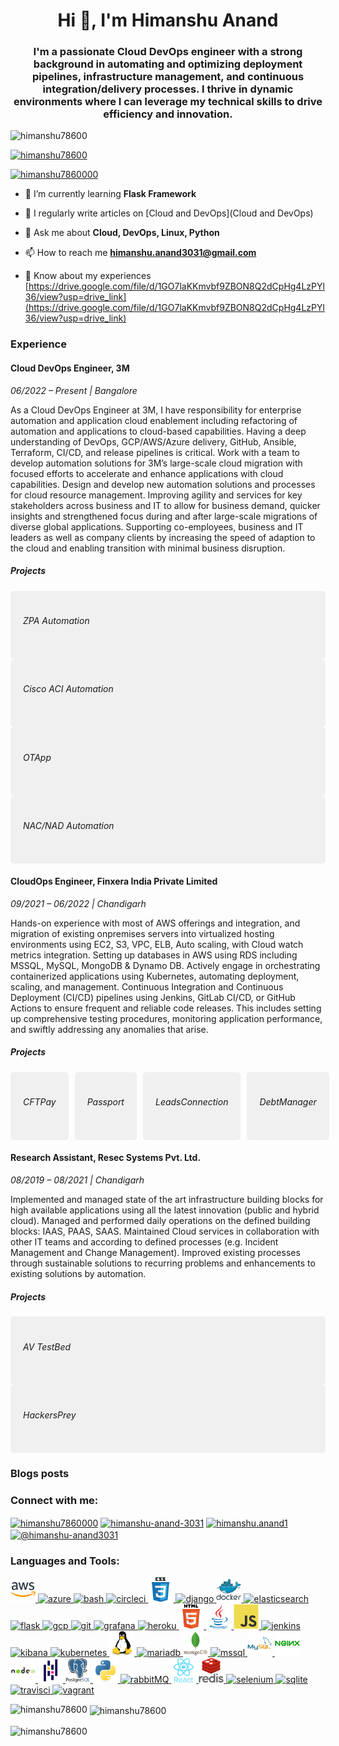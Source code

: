<h1 align="center">Hi 👋, I'm Himanshu Anand</h1>
<h3 align="center">I'm a passionate Cloud DevOps engineer with a strong background in automating and optimizing deployment pipelines, infrastructure management, and continuous integration/delivery processes. I thrive in dynamic environments where I can leverage my technical skills to drive efficiency and innovation.</h3>

<p align="left"> <img src="https://komarev.com/ghpvc/?username=himanshu78600&label=Profile%20views&color=0e75b6&style=flat" alt="himanshu78600" /> </p>

<p align="left"> <a href="https://github.com/ryo-ma/github-profile-trophy"><img src="https://github-profile-trophy.vercel.app/?username=himanshu78600" alt="himanshu78600" /></a> </p>

<p align="left"> <a href="https://twitter.com/himanshu7860000" target="blank"><img src="https://img.shields.io/twitter/follow/himanshu7860000?logo=twitter&style=for-the-badge" alt="himanshu7860000" /></a> </p>

- 🌱 I’m currently learning **Flask Framework**

- 📝 I regularly write articles on [Cloud and DevOps](Cloud and DevOps)

- 💬 Ask me about **Cloud, DevOps, Linux, Python**

- 📫 How to reach me **himanshu.anand3031@gmail.com**

- 📄 Know about my experiences [https://drive.google.com/file/d/1GO7laKKmvbf9ZBON8Q2dCpHg4LzPYl36/view?usp=drive_link](https://drive.google.com/file/d/1GO7laKKmvbf9ZBON8Q2dCpHg4LzPYl36/view?usp=drive_link)

### Experience
<div>
  <h4>Cloud DevOps Engineer, 3M</h4>
  <p><em>06/2022 – Present | Bangalore</em></p>
  <p>As a Cloud DevOps Engineer at 3M, I have responsibility for enterprise automation and application cloud enablement including refactoring of automation and applications to cloud-based capabilities. Having a deep understanding of DevOps, GCP/AWS/Azure delivery, GitHub, Ansible, Terraform, CI/CD, and release pipelines is critical. Work with a team to develop automation solutions for 3M’s large-scale cloud migration with focused efforts to accelerate and enhance applications with cloud capabilities. Design and develop new automation solutions and processes for cloud resource management. Improving agility and services for key stakeholders across business and IT to allow for business demand, quicker insights and strengthened focus during and after large-scale migrations of diverse global applications. Supporting co-employees, business and IT leaders as well as company clients by increasing the speed of adaption to the cloud and enabling transition with minimal business disruption.</p>
  <h5>Projects</h5>
  <div style="flex: 1; background-color: #f0f0f0; padding: 20px; border-radius: 5px;">
    <h6>ZPA Automation</h6>
    <!--
    <p>Summary of another noteworthy project. Describe its impact and outcomes.</p>
    <p><strong>Technologies:</strong> List of technologies used in the project</p>
    <p><a href="Link to project repository">GitHub Repository</a></p>
    -->
  </div>
  <div style="flex: 1; background-color: #f0f0f0; padding: 20px; border-radius: 5px;">
    <h6>Cisco ACI Automation</h6>
  </div>
  <div style="flex: 1; background-color: #f0f0f0; padding: 20px; border-radius: 5px;">
    <h6>OTApp</h6>
  </div>
  <div style="flex: 1; background-color: #f0f0f0; padding: 20px; border-radius: 5px;">
    <h6>NAC/NAD Automation</h6>
  </div>
</div>

<div>
  <h4>CloudOps Engineer, Finxera India Private Limited</h4>
  <p><em>09/2021 – 06/2022 | Chandigarh</em></p>
  <p>Hands-on experience with most of AWS offerings and integration, and migration of existing onpremises servers into virtualized hosting environments using EC2, S3, VPC, ELB, Auto scaling, with Cloud watch metrics integration. Setting up databases in AWS using RDS including MSSQL, MySQL, MongoDB & Dynamo DB. Actively engage in orchestrating containerized applications using Kubernetes, automating deployment, scaling, and management. Continuous Integration and Continuous Deployment (CI/CD) pipelines using Jenkins, GitLab CI/CD, or GitHub Actions to ensure frequent and reliable code releases. This includes setting up comprehensive testing procedures, monitoring application performance, and swiftly addressing any anomalies that arise.</p>
 <h5>Projects</h5>
  <div style="display: flex; gap: 10px;">
    <div style="flex: 1; background-color: #f0f0f0; padding: 20px; border-radius: 5px;">
      <h6>CFTPay</h6>
    </div>
    <div style="flex: 1; background-color: #f0f0f0; padding: 20px; border-radius: 5px;">
      <h6>Passport</h6>
    </div>
    <div style="flex: 1; background-color: #f0f0f0; padding: 20px; border-radius: 5px;">
      <h6>LeadsConnection</h6>
    </div>
    <div style="flex: 1; background-color: #f0f0f0; padding: 20px; border-radius: 5px;">
      <h6>DebtManager</h6>
    </div>
  </div>

</div>

<div>
  <h4>Research Assistant, Resec Systems Pvt. Ltd.</h4>
  <p><em>08/2019 – 08/2021 | Chandigarh</em></p>
  <p> Implemented and managed state of the art infrastructure building blocks for high available applications using all the latest innovation (public and hybrid cloud). Managed and performed daily operations on the defined building blocks: IAAS, PAAS, SAAS. Maintained Cloud services in collaboration with other IT teams and according to defined processes (e.g. Incident Management and Change Management). Improved existing processes through sustainable solutions to recurring problems and enhancements to existing solutions by automation.</p>
  <h5>Projects</h5>
  <div style="flex: 1; background-color: #f0f0f0; padding: 20px; border-radius: 5px;">
    <h6>AV TestBed</h6>
  </div>
  <div style="flex: 1; background-color: #f0f0f0; padding: 20px; border-radius: 5px;">
    <h6>HackersPrey</h6>
  </div>
</div>


### Blogs posts
<!-- BLOG-POST-LIST:START -->
<!-- BLOG-POST-LIST:END -->

<h3 align="left">Connect with me:</h3>
<p align="left">
<a href="https://twitter.com/himanshu7860000" target="blank"><img align="center" src="https://raw.githubusercontent.com/rahuldkjain/github-profile-readme-generator/master/src/images/icons/Social/twitter.svg" alt="himanshu7860000" height="30" width="40" /></a>
<a href="https://linkedin.com/in/himanshu-anand-3031" target="blank"><img align="center" src="https://raw.githubusercontent.com/rahuldkjain/github-profile-readme-generator/master/src/images/icons/Social/linked-in-alt.svg" alt="himanshu-anand-3031" height="30" width="40" /></a>
<a href="https://instagram.com/himanshu.anand1" target="blank"><img align="center" src="https://raw.githubusercontent.com/rahuldkjain/github-profile-readme-generator/master/src/images/icons/Social/instagram.svg" alt="himanshu.anand1" height="30" width="40" /></a>
<a href="https://medium.com/@himanshu-anand3031" target="blank"><img align="center" src="https://raw.githubusercontent.com/rahuldkjain/github-profile-readme-generator/master/src/images/icons/Social/medium.svg" alt="@himanshu-anand3031" height="30" width="40" /></a>
</p>

<h3 align="left">Languages and Tools:</h3>
<p align="left"> <a href="https://aws.amazon.com" target="_blank" rel="noreferrer"> <img src="https://raw.githubusercontent.com/devicons/devicon/master/icons/amazonwebservices/amazonwebservices-original-wordmark.svg" alt="aws" width="40" height="40"/> </a> <a href="https://azure.microsoft.com/en-in/" target="_blank" rel="noreferrer"> <img src="https://www.vectorlogo.zone/logos/microsoft_azure/microsoft_azure-icon.svg" alt="azure" width="40" height="40"/> </a> <a href="https://www.gnu.org/software/bash/" target="_blank" rel="noreferrer"> <img src="https://www.vectorlogo.zone/logos/gnu_bash/gnu_bash-icon.svg" alt="bash" width="40" height="40"/> </a> <a href="https://circleci.com" target="_blank" rel="noreferrer"> <img src="https://www.vectorlogo.zone/logos/circleci/circleci-icon.svg" alt="circleci" width="40" height="40"/> </a> <a href="https://www.w3schools.com/css/" target="_blank" rel="noreferrer"> <img src="https://raw.githubusercontent.com/devicons/devicon/master/icons/css3/css3-original-wordmark.svg" alt="css3" width="40" height="40"/> </a> <a href="https://www.djangoproject.com/" target="_blank" rel="noreferrer"> <img src="https://cdn.worldvectorlogo.com/logos/django.svg" alt="django" width="40" height="40"/> </a> <a href="https://www.docker.com/" target="_blank" rel="noreferrer"> <img src="https://raw.githubusercontent.com/devicons/devicon/master/icons/docker/docker-original-wordmark.svg" alt="docker" width="40" height="40"/> </a> <a href="https://www.elastic.co" target="_blank" rel="noreferrer"> <img src="https://www.vectorlogo.zone/logos/elastic/elastic-icon.svg" alt="elasticsearch" width="40" height="40"/> </a> <a href="https://flask.palletsprojects.com/" target="_blank" rel="noreferrer"> <img src="https://www.vectorlogo.zone/logos/pocoo_flask/pocoo_flask-icon.svg" alt="flask" width="40" height="40"/> </a> <a href="https://cloud.google.com" target="_blank" rel="noreferrer"> <img src="https://www.vectorlogo.zone/logos/google_cloud/google_cloud-icon.svg" alt="gcp" width="40" height="40"/> </a> <a href="https://git-scm.com/" target="_blank" rel="noreferrer"> <img src="https://www.vectorlogo.zone/logos/git-scm/git-scm-icon.svg" alt="git" width="40" height="40"/> </a> <a href="https://grafana.com" target="_blank" rel="noreferrer"> <img src="https://www.vectorlogo.zone/logos/grafana/grafana-icon.svg" alt="grafana" width="40" height="40"/> </a> <a href="https://heroku.com" target="_blank" rel="noreferrer"> <img src="https://www.vectorlogo.zone/logos/heroku/heroku-icon.svg" alt="heroku" width="40" height="40"/> </a> <a href="https://www.w3.org/html/" target="_blank" rel="noreferrer"> <img src="https://raw.githubusercontent.com/devicons/devicon/master/icons/html5/html5-original-wordmark.svg" alt="html5" width="40" height="40"/> </a> <a href="https://www.java.com" target="_blank" rel="noreferrer"> <img src="https://raw.githubusercontent.com/devicons/devicon/master/icons/java/java-original.svg" alt="java" width="40" height="40"/> </a> <a href="https://developer.mozilla.org/en-US/docs/Web/JavaScript" target="_blank" rel="noreferrer"> <img src="https://raw.githubusercontent.com/devicons/devicon/master/icons/javascript/javascript-original.svg" alt="javascript" width="40" height="40"/> </a> <a href="https://www.jenkins.io" target="_blank" rel="noreferrer"> <img src="https://www.vectorlogo.zone/logos/jenkins/jenkins-icon.svg" alt="jenkins" width="40" height="40"/> </a> <a href="https://www.elastic.co/kibana" target="_blank" rel="noreferrer"> <img src="https://www.vectorlogo.zone/logos/elasticco_kibana/elasticco_kibana-icon.svg" alt="kibana" width="40" height="40"/> </a> <a href="https://kubernetes.io" target="_blank" rel="noreferrer"> <img src="https://www.vectorlogo.zone/logos/kubernetes/kubernetes-icon.svg" alt="kubernetes" width="40" height="40"/> </a> <a href="https://www.linux.org/" target="_blank" rel="noreferrer"> <img src="https://raw.githubusercontent.com/devicons/devicon/master/icons/linux/linux-original.svg" alt="linux" width="40" height="40"/> </a> <a href="https://mariadb.org/" target="_blank" rel="noreferrer"> <img src="https://www.vectorlogo.zone/logos/mariadb/mariadb-icon.svg" alt="mariadb" width="40" height="40"/> </a> <a href="https://www.mongodb.com/" target="_blank" rel="noreferrer"> <img src="https://raw.githubusercontent.com/devicons/devicon/master/icons/mongodb/mongodb-original-wordmark.svg" alt="mongodb" width="40" height="40"/> </a> <a href="https://www.microsoft.com/en-us/sql-server" target="_blank" rel="noreferrer"> <img src="https://www.svgrepo.com/show/303229/microsoft-sql-server-logo.svg" alt="mssql" width="40" height="40"/> </a> <a href="https://www.mysql.com/" target="_blank" rel="noreferrer"> <img src="https://raw.githubusercontent.com/devicons/devicon/master/icons/mysql/mysql-original-wordmark.svg" alt="mysql" width="40" height="40"/> </a> <a href="https://www.nginx.com" target="_blank" rel="noreferrer"> <img src="https://raw.githubusercontent.com/devicons/devicon/master/icons/nginx/nginx-original.svg" alt="nginx" width="40" height="40"/> </a> <a href="https://nodejs.org" target="_blank" rel="noreferrer"> <img src="https://raw.githubusercontent.com/devicons/devicon/master/icons/nodejs/nodejs-original-wordmark.svg" alt="nodejs" width="40" height="40"/> </a> <a href="https://pandas.pydata.org/" target="_blank" rel="noreferrer"> <img src="https://raw.githubusercontent.com/devicons/devicon/2ae2a900d2f041da66e950e4d48052658d850630/icons/pandas/pandas-original.svg" alt="pandas" width="40" height="40"/> </a> <a href="https://www.postgresql.org" target="_blank" rel="noreferrer"> <img src="https://raw.githubusercontent.com/devicons/devicon/master/icons/postgresql/postgresql-original-wordmark.svg" alt="postgresql" width="40" height="40"/> </a> <a href="https://www.python.org" target="_blank" rel="noreferrer"> <img src="https://raw.githubusercontent.com/devicons/devicon/master/icons/python/python-original.svg" alt="python" width="40" height="40"/> </a> <a href="https://www.rabbitmq.com" target="_blank" rel="noreferrer"> <img src="https://www.vectorlogo.zone/logos/rabbitmq/rabbitmq-icon.svg" alt="rabbitMQ" width="40" height="40"/> </a> <a href="https://reactjs.org/" target="_blank" rel="noreferrer"> <img src="https://raw.githubusercontent.com/devicons/devicon/master/icons/react/react-original-wordmark.svg" alt="react" width="40" height="40"/> </a> <a href="https://redis.io" target="_blank" rel="noreferrer"> <img src="https://raw.githubusercontent.com/devicons/devicon/master/icons/redis/redis-original-wordmark.svg" alt="redis" width="40" height="40"/> </a> <a href="https://www.selenium.dev" target="_blank" rel="noreferrer"> <img src="https://raw.githubusercontent.com/detain/svg-logos/780f25886640cef088af994181646db2f6b1a3f8/svg/selenium-logo.svg" alt="selenium" width="40" height="40"/> </a> <a href="https://www.sqlite.org/" target="_blank" rel="noreferrer"> <img src="https://www.vectorlogo.zone/logos/sqlite/sqlite-icon.svg" alt="sqlite" width="40" height="40"/> </a> <a href="https://travis-ci.org" target="_blank" rel="noreferrer"> <img src="https://www.vectorlogo.zone/logos/travis-ci/travis-ci-icon.svg" alt="travisci" width="40" height="40"/> </a> <a href="https://www.vagrantup.com/" target="_blank" rel="noreferrer"> <img src="https://www.vectorlogo.zone/logos/vagrantup/vagrantup-icon.svg" alt="vagrant" width="40" height="40"/> </a> </p>

<p><img align="left" src="https://github-readme-stats.vercel.app/api/top-langs?username=himanshu78600&show_icons=true&locale=en&layout=compact" alt="himanshu78600" /></p>

<p>&nbsp;<img align="center" src="https://github-readme-stats.vercel.app/api?username=himanshu78600&show_icons=true&locale=en" alt="himanshu78600" /></p>

<p><img align="center" src="https://github-readme-streak-stats.herokuapp.com/?user=himanshu78600&" alt="himanshu78600" /></p>
